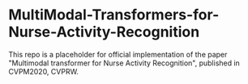 # MultiModal-Transformers-for-Nurse-Activity-Recognition
This repo is a placeholder for official implementation of the paper "Multimodal transformer for Nurse Activity Recognition", published in CVPM2020, CVPRW.
